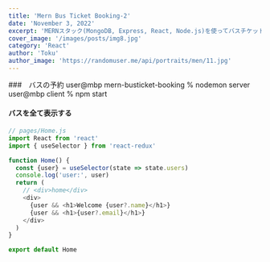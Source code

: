 ```yaml
---
title: 'Mern Bus Ticket Booking-2'
date: 'November 3, 2022'
excerpt: 'MERNスタック(MongoDB, Express, React, Node.js)を使ってバスチケット予約アプリをつくります。2回目はバスの予約からです'
cover_image: '/images/posts/img8.jpg'
category: 'React'
author: 'Toku'
author_image: 'https://randomuser.me/api/portraits/men/11.jpg'
---
```


<!-- Markdow generator - https://jaspervdj.be/lorem-markdownum/ -->

###　バスの予約
user@mbp mern-busticket-booking % nodemon server  
user@mbp client % npm start
#### バスを全て表示する
```js
// pages/Home.js
import React from 'react'
import { useSelector } from 'react-redux'

function Home() {
  const {user} = useSelector(state => state.users)
  console.log('user:', user)
  return (
    // <div>home</div>
    <div>
      {user && <h1>Welcome {user?.name}</h1>}
      {user && <h1>{user?.email}</h1>}
    </div>
  )
}

export default Home
```
```js

```
```js

```








